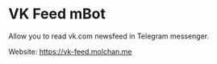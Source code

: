 # VK Feed mBot

Allow you to read vk.com newsfeed in Telegram messenger.

Website: https://vk-feed.molchan.me
